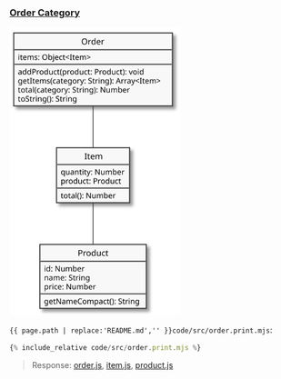 ### [Order Category](code.zip)

<img src="assets/object-order-category.svg" alt="Order" width="300">

`{{ page.path | replace:'README.md','' }}code/src/order.print.mjs`:

```js
{% include_relative code/src/order.print.mjs %}
```

> Response: [order.js](response/src/order.js), [item.js](response/src/item.js), [product.js](response/src/product.js)
